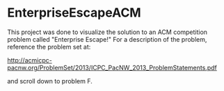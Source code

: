 # EnterpriseEscapeACM

This project was done to visualize the solution to an ACM competition problem called "Enterprise Escape!"
For a description of the problem, reference the problem set at:

http://acmicpc-pacnw.org/ProblemSet/2013/ICPC_PacNW_2013_ProblemStatements.pdf

and scroll down to problem F.
